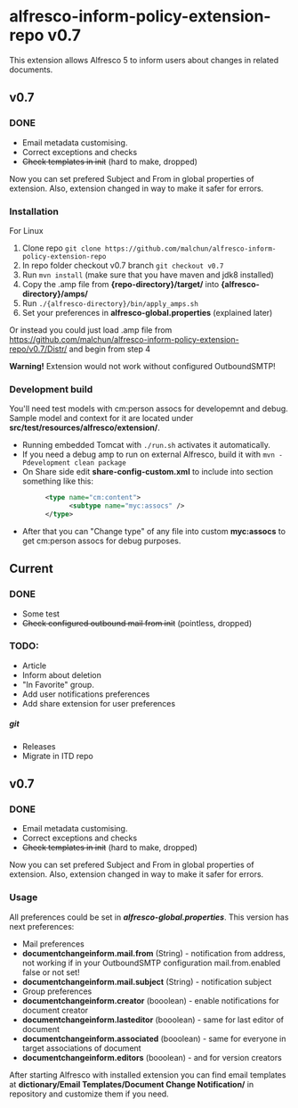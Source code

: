 # alfresco-inform-policy-extension-repo v0.7

This extension allows Alfresco 5 to inform users about changes in related documents.

## v0.7
### DONE
* Email metadata customising.
* Correct exceptions and checks
* ~~Check templates in init~~ (hard to make, dropped)

Now you can set prefered Subject and From in global properties of extension. Also, extension changed in way to make it safer for errors.

### Installation
For Linux
1. Clone repo `git clone https://github.com/malchun/alfresco-inform-policy-extension-repo`
2. In repo folder checkout v0.7 branch `git checkout v0.7`
3. Run `mvn install` (make sure that you have maven and jdk8 installed)
4. Copy the .amp file from **{repo-directory}/target/** into **{alfresco-directory}/amps/**
5. Run `./{alfresco-directory}/bin/apply_amps.sh`
6. Set your preferences in **alfresco-global.properties** (explained later)

Or instead you could just load .amp file from https://github.com/malchun/alfresco-inform-policy-extension-repo/v0.7/Distr/ and begin from step 4

**Warning!** Extension would not work without configured OutboundSMTP!

### Development build
You'll need test models with cm:person assocs for developemnt and debug. Sample model and context for it are located under **src/test/resources/alfresco/extension/**.
* Running embedded Tomcat with `./run.sh` activates it automatically.
* If you need a debug amp to run on external Alfresco, build it with `mvn -Pdevelopment clean package`
* On Share side edit **share-config-custom.xml** to include into **<types/>** section something like this:
```xml
         <type name="cm:content">
               <subtype name="myc:assocs" />
         </type>
```
* After that you can "Change type" of any file into custom **myc:assocs** to get cm:person assocs for debug purposes.

## Current
### DONE
* Some test
* ~~Check configured outbound mail from init~~ (pointless, dropped)

### TODO:
* Article
* Inform about deletion
* "In Favorite" group.
* Add user notifications preferences
* Add share extension for user preferences

##### git
* Releases
* Migrate in ITD repo


## v0.7
### DONE
* Email metadata customising.
* Correct exceptions and checks
* ~~Check templates in init~~ (hard to make, dropped)

Now you can set prefered Subject and From in global properties of extension. Also, extension changed in way to make it safer for errors.

### Usage
All preferences could be set in ***alfresco-global.properties***. This version has next preferences:
* Mail preferences
 * **documentchangeinform.mail.from** (String) - notification from address, not working if in your OutboundSMTP configuration mail.from.enabled false or not set!
 * **documentchangeinform.mail.subject** (String) - notification subject
* Group preferences
 * **documentchangeinform.creator** (booolean) - enable notifications for document creator
 * **documentchangeinform.lasteditor** (booolean) - same for last editor of document
 * **documentchangeinform.associated** (booolean) - same for everyone in target associations of document
 * **documentchangeinform.editors** (booolean) - and for version creators

After starting Alfresco with installed extension you can find email templates at **dictionary/Email Templates/Document Change Notification/** in repository and customize them if you need.
